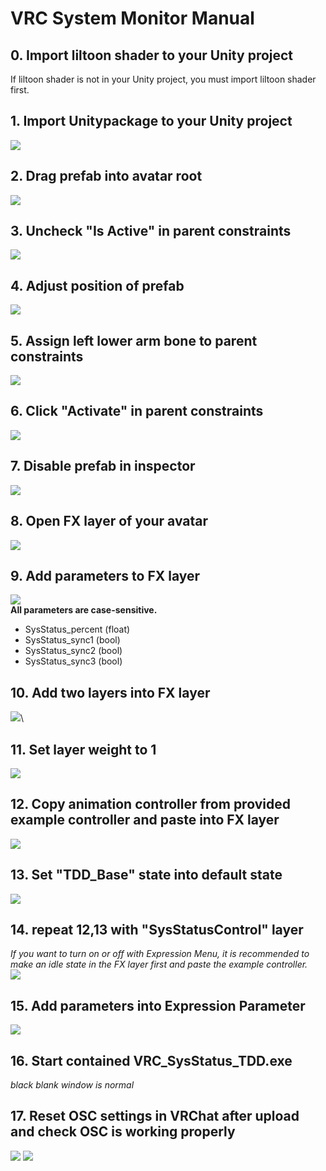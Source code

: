 # VRC System Monitor Manual
## 0. Import liltoon shader to your Unity project
If liltoon shader is not in your Unity project, you must import liltoon shader first.
## 1. Import Unitypackage to your Unity project
![](./ManualAssets/importprefab.png)
## 2. Drag prefab into avatar root
![](./ManualAssets/dragprefab.png)
## 3. Uncheck "Is Active" in parent constraints
![](./ManualAssets/disableparentconstraints.png)
## 4. Adjust position of prefab 
![](./ManualAssets/changetransform.png)
## 5. Assign left lower arm bone to parent constraints
![](./ManualAssets/armboneassign.png)
## 6. Click "Activate" in parent constraints
![](./ManualAssets/activateconstraints.png)
## 7. Disable prefab in inspector
![](./ManualAssets/disableprefab.png)
## 8. Open FX layer of your avatar
![](./ManualAssets/selectfxlayer.png)
## 9. Add parameters to FX layer
![](./ManualAssets/addparams.png)\
**All parameters are case-sensitive.**
* SysStatus_percent (float)
* SysStatus_sync1 (bool)
* SysStatus_sync2 (bool)
* SysStatus_sync3 (bool)
## 10. Add two layers into FX layer
![](./ManualAssets/addlayer.png)\
## 11. Set layer weight to 1
![](./ManualAssets/setweight.png)
## 12. Copy animation controller from provided example controller and paste into FX layer
![](./ManualAssets/examplecontrollertofx.png)
## 13. Set "TDD_Base" state into default state
![](./ManualAssets/setdefault.png)
## 14. repeat 12,13 with "SysStatusControl" layer
*If you want to turn on or off with Expression Menu, it is recommended to make an idle state in the FX layer first and paste the example controller.*\
![](./ManualAssets/secondlayer.png)
## 15. Add parameters into Expression Parameter
![](./ManualAssets/exparam.png)
## 16. Start contained VRC_SysStatus_TDD.exe
*black blank window is normal*
## 17. Reset OSC settings in VRChat after upload and check OSC is working properly
![](./ManualAssets/resetosc.png)
![](./ManualAssets/OSCdebug.png)